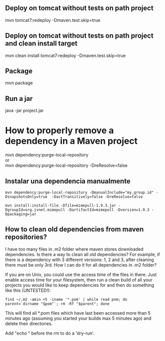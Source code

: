 ## Deploy on tomcat without tests on path project
mvn tomcat7:redeploy -Dmaven.test.skip=true

## Deploy on tomcat without tests on path project and clean install target
mvn clean install tomcat7:redeploy -Dmaven.test.skip=true


## Package
mvn package

## Run a jar
 java -jar project.jar


# How to properly remove a dependency in a Maven project
mvn dependency:purge-local-repository  
or  
mvn dependency:purge-local-repository -DreResolve=false

## Instalar una dependencia manualmente
```
mvn dependency:purge-local-repository -DmanualInclude="my.group.id" -DsnapshotsOnly=true  -DactTransitively=false -DreResolve=false
```
```
mvn install:install-file -Dfile=mimepull-1.9.3.jar -DgroupId=org.jvnet.mimepull -DartifactId=mimepull -Dversion=1.9.3 -Dpackaging=jar
```

## How to clean old dependencies from maven repositories? 
I have too many files in .m2 folder where maven stores downloaded dependencies. Is there a way to clean all old dependencies? For example, if there is a dependency with 3 different versions: 1, 2 and 3, after cleaning there must be only 3rd. How I can do it for all dependencies in .m2 folder?  

If you are on Unix, you could use the access time of the files in there. Just enable access time for your filesystem, then run a clean build of all your projects you would like to keep dependencies for and then do something like this (UNTESTED!):
```
find ~/.m2 -amin +5 -iname '*.pom' | while read pom; do parent=`dirname "$pom"`; rm -Rf "$parent"; done
```
This will find all *.pom files which have last been accessed more than 5 minutes ago (assuming you started your builds max 5 minutes ago) and delete their directories.

Add "echo " before the rm to do a 'dry-run'.